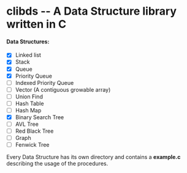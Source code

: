 # clibds -- A Data Structure library written in C

#### Data Structures:
- [x] Linked list
- [x] Stack
- [x] Queue
- [x] Priority Queue
- [ ] Indexed Priority Queue
- [ ] Vector (A contiguous growable array)
- [ ] Union Find
- [ ] Hash Table
- [ ] Hash Map
- [x] Binary Search Tree
- [ ] AVL Tree
- [ ] Red Black Tree
- [ ] Graph
- [ ] Fenwick Tree

Every Data Structure has its own directory and contains a **example.c** describing
the usage of the procedures.
